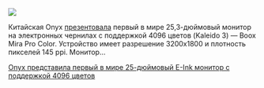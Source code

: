 <!--2025-04-29 13:50:22-->
<div class="yb">
  <div class="rss habr"><img src="https://habrastorage.org/webt/gk/7y/kq/gk7ykqow_w6qegak-qzgh61rw4m.jpeg" /><p>Китайская Onyx <a href="https://www.computerbase.de/news/monitore/boox-mira-pro-color-e-ink-monitor-mit-25-zoll-und-farbdarstellung.92370/" rel="noopener noreferrer nofollow">презентовала</a> первый в мире 25,3-дюймовый монитор на электронных чернилах с поддержкой 4096 цветов (Kaleido 3) — Boox Mira Pro Color. Устройство имеет разрешение 3200х1800 и плотность пикселей 145 ppi. Монитор... <p class="titl"><a href="https://habr.com/ru/news/905574/?utm_source=habrahabr&utm_medium=rss&utm_campaign=905574">Onyx представила первый в мире 25-дюймовый E-Ink монитор с поддержкой 4096 цветов</a></p></div>
</div>
